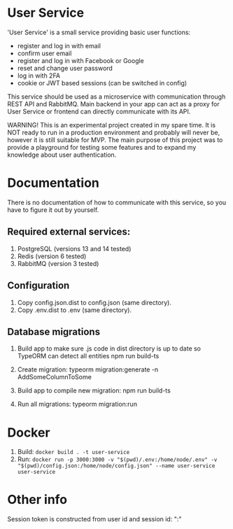 # User Service

'User Service' is a small service providing basic user functions:

-   register and log in with email
-   confirm user email
-   register and log in with Facebook or Google
-   reset and change user password
-   log in with 2FA
-   cookie or JWT based sessions (can be switched in config)

This service should be used as a microservice with communication through REST API and RabbitMQ. Main backend in your app can act as a proxy for User Service or frontend can directly communicate with its API.

WARNING! This is an experimental project created in my spare time. It is NOT ready to run in a production environment and probably will never be, however it is still suitable for MVP. The main purpose of this project was to provide a playground for testing some features and to expand my knowledge about user authentication.

# Documentation

There is no documentation of how to communicate with this service, so you have to figure it out by yourself.

## Required external services:

1. PostgreSQL (versions 13 and 14 tested)
2. Redis (version 6 tested)
3. RabbitMQ (version 3 tested)

## Configuration

1. Copy config.json.dist to config.json (same directory).
2. Copy .env.dist to .env (same directory).

## Database migrations

1. Build app to make sure .js code in dist directory is up to date so TypeORM can detect all entities
   npm run build-ts

2. Create migration:
   typeorm migration:generate -n AddSomeColumnToSome

3. Build app to compile new migration:
   npm run build-ts

4. Run all migrations:
   typeorm migration:run

# Docker

1. Build: `docker build . -t user-service`
2. Run: `docker run -p 3000:3000 -v "$(pwd)/.env:/home/node/.env" -v "$(pwd)/config.json:/home/node/config.json" --name user-service user-service`

# Other info

Session token is constructed from user id and session id: "<userId>:<sessionId>"
